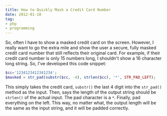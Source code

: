 ```yaml
---
title: How to Quickly Mask a Credit Card Number
date: 2012-01-10
tag:
- php
- programming
---
```

So, often I have to show a masked credit card on the screen.  However, I really want to go the extra mile and show the user a secure, fully masked credit card number that still reflects their original card.  For example, if their credit card number is only 15 numbers long, I shouldn't show a 16 character long string.  So, I've developed this code snippet:

<!--more-->

```php
$cc='1234123412341234';
$masked = str_pad(substr($cc, -4), strlen($cc), '*', STR_PAD_LEFT);
```

This simply takes the credit card, `substr()` the last 4 digit into the `str_pad()` method as the input.  Then, says the length of the output string should be `strlen()` of the actual input.  The pad character is a `*`.  Finally, pad everything on the left.  This way, no matter what, the output length will be the same as the input string, and it will be padded correctly.
